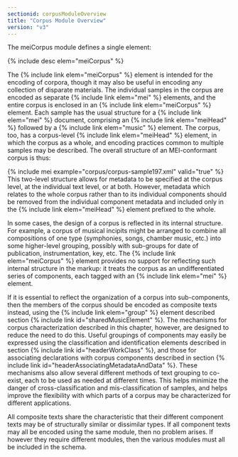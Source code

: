 ```yaml
---
sectionid: corpusModuleOverview
title: "Corpus Module Overview"
version: "v3"
---
```


The meiCorpus module defines a single element:



{% include desc elem="meiCorpus" %}




The {% include link elem="meiCorpus" %} element is intended for the encoding of corpora, though
it may also be useful in encoding any collection of disparate materials. The individual
samples in the corpus are encoded as separate {% include link elem="mei" %} elements, and the
entire corpus is enclosed in an {% include link elem="meiCorpus" %} element. Each sample has the
usual structure for a {% include link elem="mei" %} document, comprising an {% include link elem="meiHead" %} followed by a {% include link elem="music" %} element. The corpus, too, has a
corpus-level {% include link elem="meiHead" %} element, in which the corpus as a whole, and
encoding practices common to multiple samples may be described. The overall structure
of an
MEI-conformant corpus is thus:

{% include mei example="corpus/corpus-sample197.xml" valid="true" %}
This two-level structure allows for metadata to be specified at the corpus level,
at the
individual text level, or at both. However, metadata which relates to the whole corpus
rather
than to its individual components should be removed from the individual component
metadata and
included only in the {% include link elem="meiHead" %} element prefixed to the whole.

In some cases, the design of a corpus is reflected in its internal structure. For
example, a
corpus of musical incipits might be arranged to combine all compositions of one type
(symphonies, songs, chamber music, etc.) into some higher-level grouping, possibly
with
sub-groups for date of publication, instrumentation, key, etc. The {% include link elem="meiCorpus" %} element provides no support for reflecting such internal structure in the
markup: it treats the corpus as an undifferentiated series of components, each tagged
with an
{% include link elem="mei" %} element.

If it is essential to reflect the organization of a corpus into sub-components, then
the
members of the corpus should be encoded as composite texts instead, using the {% include link elem="group" %} element described section {% include link id="sharedMusicElement" %}. The mechanisms
for corpus characterization described in this chapter, however, are designed to reduce
the
need to do this. Useful groupings of components may easily be expressed using the
classification and identification elements described in section {% include link id="headerWorkClass" %}, and those for associating declarations with corpus components described in section
{% include link id="headerAssociatingMetadataAndData" %}. These mechanisms also allow several different
methods of text grouping to co-exist, each to be used as needed at different times.
This helps
minimize the danger of cross-classification and mis-classification of samples, and
helps
improve the flexibility with which parts of a corpus may be characterized for different
applications.

All composite texts share the characteristic that their different component texts
may be of
structurally similar or dissimilar types. If all component texts may all be encoded
using the
same module, then no problem arises. If however they require different modules, then
the
various modules must all be included in the schema. 



